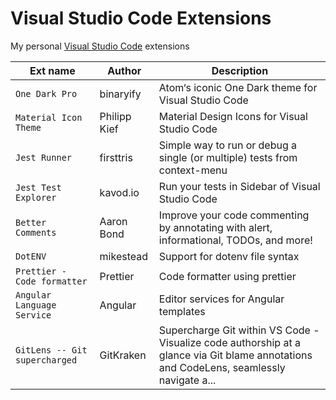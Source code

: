 # Visual Studio Code Extensions

My personal [Visual Studio Code](https://code.visualstudio.com/) extensions

| Ext name                      | Author       | Description                                                                                                                             |
| ----------------------------- | ------------ | --------------------------------------------------------------------------------------------------------------------------------------- |
| `One Dark Pro`                | binaryify    | Atom‘s iconic One Dark theme for Visual Studio Code                                                                                     |
| `Material Icon Theme`         | Philipp Kief | Material Design Icons for Visual Studio Code                                                                                            |
| `Jest Runner`                 | firsttris    | Simple way to run or debug a single (or multiple) tests from context-menu                                                               |
| `Jest Test Explorer`          | kavod.io     | Run your tests in Sidebar of Visual Studio Code                                                                                         |
| `Better Comments`             | Aaron Bond   | Improve your code commenting by annotating with alert, informational, TODOs, and more!                                                  |
| `DotENV`                      | mikestead    | Support for dotenv file syntax                                                                                                          |
| `Prettier - Code formatter`   | Prettier     | Code formatter using prettier                                                                                                           |
| `Angular Language Service`    | Angular      | Editor services for Angular templates                                                                                                   |
| `GitLens -- Git supercharged` | GitKraken    | Supercharge Git within VS Code - Visualize code authorship at a glance via Git blame annotations and CodeLens, seamlessly navigate a... |
